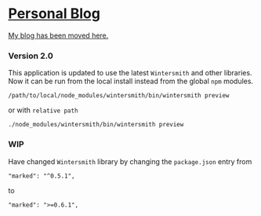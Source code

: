 [Personal Blog][1]
===

[My blog has been moved here.][1]


### Version 2.0
 
 This application is updated to use the latest `Wintersmith` and other libraries. Now it can be run from the local install instead from the global `npm` modules.


```
/path/to/local/node_modules/wintersmith/bin/wintersmith preview
```

or with `relative path`

```
./node_modules/wintersmith/bin/wintersmith preview
```



### WIP
 
 Have changed `Wintersmith` library by changing the `package.json` entry from

```
"marked": "^0.5.1",
```

to

```
"marked": ">=0.6.1",
```










[1]: http://saumya.github.io/ray